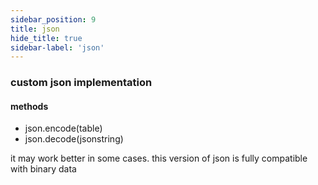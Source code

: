 ```yaml
---
sidebar_position: 9
title: json
hide_title: true
sidebar-label: 'json'
---
```


### custom json implementation
#### methods
* json.encode(table)
* json.decode(jsonstring)

it may work better in some cases.
this version of json is fully compatible with binary data